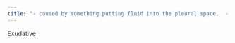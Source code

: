 ```yaml
---
title: "- caused by something putting fluid into the pleural space.  - Examples include cancer, empyema (pus), hemothorax (blood), Chylothorax (lymph)"
---
```

Exudative


